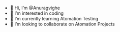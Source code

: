 - 👋 Hi, I’m @Anuragvighe
- 👀 I’m interested in coding
- 🌱 I’m currently learning Atomation Testing
- 💞️ I’m looking to collaborate on Atomation Projects

<!---
Anuragvighe/Anuragvighe is a ✨ special ✨ repository because its `README.md` (this file) appears on your GitHub profile.
You can click the Preview link to take a look at your changes.
--->

